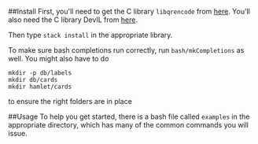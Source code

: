 ##Install
First, you'll need to get the C library `libqrencode` from [here](https://github.com/fukuchi/libqrencode). You'll also need the C library DevIL from [here](https://github.com/DentonW/DevIL). 

Then type `stack install` in the appropriate library.

To make sure bash completions run correctly, run `bash/mkCompletions` as well. You might also have to do

```
mkdir -p db/labels
mkdir db/cards
mkdir hamlet/cards
```

to ensure the right folders are in place

##Usage
To help you get started, there is a bash file called `examples` in the appropriate directory, which has many of the common commands you will issue. 
